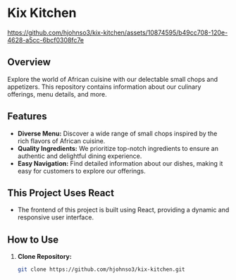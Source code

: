 # Kix Kitchen

https://github.com/hjohnso3/kix-kitchen/assets/10874595/b49cc708-120e-4628-a5cc-6bcf0308fc7e

## Overview
Explore the world of African cuisine with our delectable small chops and appetizers. This repository contains information about our culinary offerings, menu details, and more.

## Features
- **Diverse Menu:** Discover a wide range of small chops inspired by the rich flavors of African cuisine.
- **Quality Ingredients:** We prioritize top-notch ingredients to ensure an authentic and delightful dining experience.
- **Easy Navigation:** Find detailed information about our dishes, making it easy for customers to explore our offerings.

## This Project Uses React
- The frontend of this project is built using React, providing a dynamic and responsive user interface.

## How to Use
1. **Clone Repository:**
   ```bash
   git clone https://github.com/hjohnso3/kix-kitchen.git

